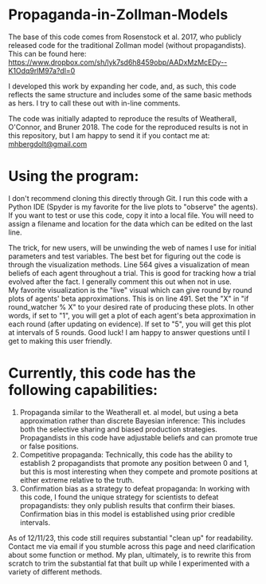 # Propaganda-in-Zollman-Models
The base of this code comes from Rosenstock et al. 2017, who publicly released code for the traditional Zollman model (without propagandists).  This can be found here: https://www.dropbox.com/sh/lyk7sd6h8459obp/AADxMzMcEDy--K1Odq9rlM97a?dl=0

I developed this work by expanding her code, and, as such, this code reflects the same structure and includes some of the same basic methods as hers.  I try to call these out with in-line comments.

The code was initially adapted to reproduce the results of Weatherall, O'Connor, and Bruner 2018.  The code for the reproduced results is not in this repository, but I am happy to send it if you contact me at: mhbergdolt@gmail.com

# Using the program:
I don't recommend cloning this directly through Git.  I run this code with a Python IDE (Spyder is my favorite for the live plots to "observe" the agents).
If you want to test or use this code, copy it into a local file.  You will need to assign a filename and location for the data which can be edited on the last line.

The trick, for new users, will be unwinding the web of names I use for initial parameters and test variables.  The best bet for figuring out the code is through the visualization methods. Line 564 gives a visualization of mean beliefs of each agent throughout a trial.  This is good for tracking how a trial evolved after the fact.  I generally comment this out when not in use.  
My favorite visualization is the "live" visual which can give round by round plots of agents' beta approximations.  This is on line 491.  Set the "X" in "if round_watcher % X" to your desired rate of producing these plots.  In other words, if set to "1", you will get a plot of each agent's beta approximation in each round (after updating on evidence).  If set to "5", you will get this plot at intervals of 5 rounds.
Good luck!  I am happy to answer questions until I get to making this user friendly.

# Currently, this code has the following capabilities:
1. Propaganda similar to the Weatherall et. al model, but using a beta approximation rather than discrete Bayesian inference:
       This includes both the selective sharing and biased production strategies.
       Propagandists in this code have adjustable beliefs and can promote true or false positions.
2. Competitive propaganda:
     Technically, this code has the ability to establish 2 propagandists that promote any position between 0 and 1, but this is most interesting when they compete and promote positions at either extreme relative to the truth.
3. Confirmation bias as a strategy to defeat propaganda:
       In working with this code, I found the unique strategy for scientists to defeat propagandists: they only publish results that confirm their biases.
       Confirmation bias in this model is established using prior credible intervals.
   
As of 12/11/23, this code still requires substantial "clean up" for readability.  Contact me via email if you stumble across this page and need clarification about some function or method.
My plan, ultimately, is to rewrite this from scratch to trim the substantial fat that built up while I experimented with a variety of different methods.
